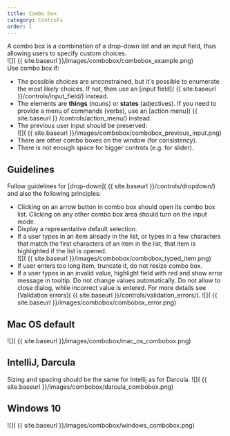 ```yaml
---
title: Combo box
category: Controls
order: 1
---
```


A combo box is a combination of a drop-down list and an input field, thus allowing users to specify custom choices.  
![]( {{ site.baseurl }}/images/combobox/combobox_example.png)  
Use combo box if:
* The possible choices are unconstrained, but it's possible to enumerate the most likely choices. If not, then use an [input field]( {{ site.baseurl }}/controls/input_field/) instead.
* The elements are **things** (nouns) or **states** (adjectives). If you need to provide a menu of commands (verbs), use an [action menu]( {{ site.baseurl }} /controls/action_menu/) instead.
* The previous user input should be preserved:  
![]( {{ site.baseurl }}/images/combobox/combobox_previous_input.png)
* There are other combo boxes on the window (for consistency).
* There is not enough space for bigger controls (e.g. for slider).

## Guidelines
Follow guidelines for [drop-down]( {{ site.baseurl }}/controls/dropdown/) and also the following principles:
* Clicking on an arrow button in combo box should open its combo box list. Clicking on any other combo box area should turn on the input mode.
* Display a representative default selection.
* If a user types in an item already in the list, or types in a few characters that match the first characters of an item in the list, that item is highlighted if the list is opened.  
![]( {{ site.baseurl }}/images/combobox/combobox_typed_item.png) 
* If user enters too long item, truncate it, do not resize combo box.
* If a user types in an invalid value, highlight field with red and show error message in tooltip. Do not change values automatically. Do not allow to close dialog, while incorrect value is entered. For more details see [Validation errors]( {{ site.baseurl }}/controls/validation_errors/).
![]( {{ site.baseurl }}/images/combobox/combobox_error.png) 

## Mac OS default 
![]( {{ site.baseurl }}/images/combobox/mac_os_combobox.png)

## IntelliJ, Darcula 
Sizing and spacing should be the same for Intellij as for Darcula.
![]( {{ site.baseurl }}/images/combobox/darcula_combobox.png)

## Windows 10
![]( {{ site.baseurl }}/images/combobox/windows_combobox.png)